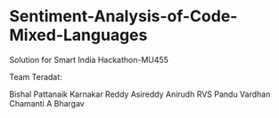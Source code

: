 # Sentiment-Analysis-of-Code-Mixed-Languages
Solution for Smart India Hackathon-MU455


Team Teradat:

Bishal Pattanaik
Karnakar Reddy Asireddy
Anirudh RVS
Pandu Vardhan
Chamanti A
Bhargav

